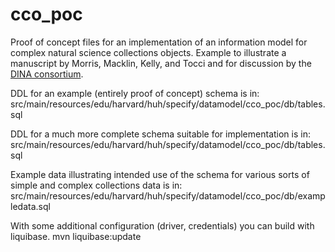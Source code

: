 # cco_poc
Proof of concept files for an implementation of an information model for complex natural science collections objects.
Example to illustrate a manuscript by Morris, Macklin, Kelly, and Tocci and for discussion by the [DINA consortium](http://www.dina-project.net).   

DDL for an example (entirely proof of concept) schema is in:
src/main/resources/edu/harvard/huh/specify/datamodel/cco_poc/db/tables.sql


DDL for a much more complete schema suitable for implementation is in:
src/main/resources/edu/harvard/huh/specify/datamodel/cco_poc/db/tables.sql

Example data illustrating intended use of the schema for various sorts of simple and complex collections data is in:
src/main/resources/edu/harvard/huh/specify/datamodel/cco_poc/db/exampledata.sql

With some additional configuration (driver, credentials) you can build with liquibase.
mvn liquibase:update
